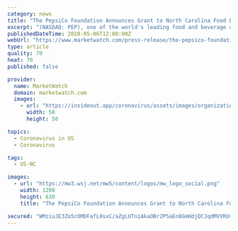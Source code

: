 ```yaml
---
category: news
title: "The PepsiCo Foundation Announces Grant to North Carolina Food Bank"
excerpt: "(NASDAQ: PEP), one of the world's leading food and beverage companies, and Minges Bottling Group, Inc., announced a grant that will support a charity serving New Bern, N.C. – the birthplace of Pepsi-Cola."
publishedDateTime: 2020-05-06T12:00:00Z
webUrl: "https://www.marketwatch.com/press-release/the-pepsico-foundation-announces-grant-to-north-carolina-food-bank-2020-05-06"
type: article
quality: 70
heat: 70
published: false

provider:
  name: MarketWatch
  domain: marketwatch.com
  images:
    - url: "https://insideout.app/coronavirus/assets/images/organizations/marketwatch.com-50x50.jpg"
      width: 50
      height: 50

topics:
  - Coronavirus in US
  - Coronavirus

tags:
  - US-NC

images:
  - url: "https://mw3.wsj.net/mw5/content/logos/mw_logo_social.png"
    width: 1200
    height: 630
    title: "The PepsiCo Foundation Announces Grant to North Carolina Food Bank"

secured: "WMziuJE3Zo5cOMDFafL0sxC/aZgLUTniAkaOBr2P5aEn8GmHdjQCJqdMVVRUve+4Z3xyh+PBT9B0yutFPSrERrpi53VL5Xgacs0t2f73sEkQg/xB9l1jhN84CEuX0gCJFa/karinMCRzLoCHoWiv11E3GoUjiOkq3Cb2UmrU0+hqMP8CbR/0BdRdvV2q2TvH7Okq+oLC1LZ840Q34VKTP1KUedXaBmnL29XwI3yZ1OduOtQu/BEYTJQEdTOmJAb3QR/KvpR1WemC9/yQKi4Vasd2pPO6BFobLPE4c85bk2f+XGBBMvDQlyCoMYWuOQrm;EV5cTxTO1p3dHaFgnqvwyg=="
---
```



